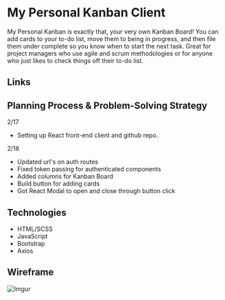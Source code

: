 # My Personal Kanban Client
My Personal Kanban is exactly that, your very own Kanban Board! You can add cards to your to-do list, move them to being in progress, and then file them under complete so you know when to start the next task. Great for project managers who use agile and scrum methodologies or for anyone who just likes to check things off their to-do list.

## Links

## Planning Process & Problem-Solving Strategy
2/17
- Setting up React front-end client and github repo.

2/18
- Updated url's on auth routes
- Fixed token passing for authenticated components
- Added columns for Kanban Board
- Build button for adding cards
- Got React Modal to open and close through button click


## Technologies
* HTML/SCSS
* JavaScript
* Bootstrap
* Axios

## Wireframe
![Imgur](https://i.imgur.com/ibM7V6R.jpg)
